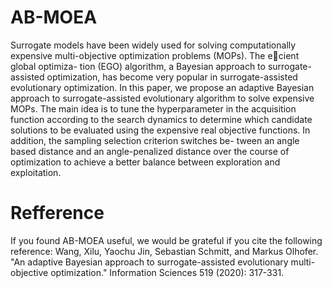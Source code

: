# AB-MOEA
Surrogate models have been widely used for solving computationally expensive
multi-objective optimization problems (MOPs). The ecient global optimiza-
tion (EGO) algorithm, a Bayesian approach to surrogate-assisted optimization,
has become very popular in surrogate-assisted evolutionary optimization. In
this paper, we propose an adaptive Bayesian approach to surrogate-assisted
evolutionary algorithm to solve expensive MOPs. The main idea is to tune the
hyperparameter in the acquisition function according to the search dynamics to
determine which candidate solutions to be evaluated using the expensive real
objective functions. In addition, the sampling selection criterion switches be-
tween an angle based distance and an angle-penalized distance over the course of
optimization to achieve a better balance between exploration and exploitation.


# Refference
If you found AB-MOEA useful, we would be grateful if you cite the following reference:
Wang, Xilu, Yaochu Jin, Sebastian Schmitt, and Markus Olhofer. "An adaptive Bayesian approach to surrogate-assisted evolutionary multi-objective optimization." Information Sciences 519 (2020): 317-331.
